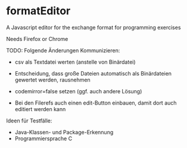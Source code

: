 # formatEditor

A Javascript editor for the exchange format for programming exercises

Needs Firefox or Chrome


TODO:
Folgende Änderungen Kommunizieren:
- csv als Textdatei werten (anstelle von Binärdatei)
- Entscheidung, dass große Dateien automatisch als Binärdateien gewertet werden, rausnehmen
- codemirror=false setzen (ggf. auch andere Lösung)

- Bei den Filerefs auch einen edit-Button einbauen, damit dort auch editiert werden kann

Ideen für Testfälle:
- Java-Klassen- und Package-Erkennung
- Programmiersprache C

